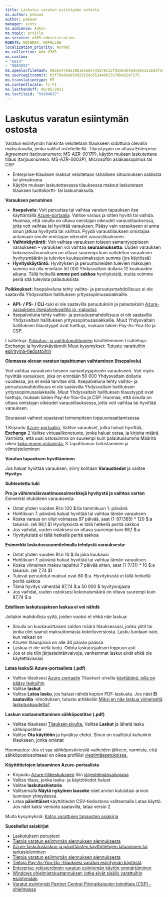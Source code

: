 ```yaml
---
title: Laskutus varatun esiintymän ostosta
ms.author: pebaum
author: pebaum
manager: scotv
ms.audience: Admin
ms.topic: article
ms.service: o365-administration
ROBOTS: NOINDEX, NOFOLLOW
localization_priority: Normal
ms.collection: Adm_O365
ms.custom:
- "6814"
- "9003552"
ms.openlocfilehash: 00565470de388165e64c45879c22fd5064b4adc695151edaf58878f38a481ff2
ms.sourcegitcommit: b5f7da89a650d2915dc652449623c78be6247175
ms.translationtype: MT
ms.contentlocale: fi-FI
ms.lasthandoff: 08/05/2021
ms.locfileid: "54104017"
---
```

# <a name="billing-for-reserved-instance-purchase"></a>Laskutus varatun esiintymän ostosta

Varatun esiintymän hankinta veloitetaan tilaukseen sidottuna olevalla maksutavalla, jonka valitsit ostohetkellä. Tilaustyypin on oltava Enterprise Agreement (tarjousnumero: MS-AZR-0017P), käytön mukaan laskutettava tilaus (tarjousnumero: MS-AZR-0003P), Microsoftin asiakassopimus tai CSP.

- Enterprise-tilauksen maksut veloitetaan rahallisen sitoumuksen saldosta tai ylimaksuna
- Käytön mukaan laskutettavassa tilauksessa maksut laskutetaan tilauksen luottokortti- tai laskumaksulla.

**Varauksen peruminen**

- **Itsepalvelu:** Voit peruuttaa tai vaihtaa varatun tapauksen itse käyttämällä [Azure-portaalia](https://portal.azure.com/#blade/Microsoft_Azure_Reservations/ReservationsBrowseBlade). Valitse varaus ja sitten hyvitä tai vaihda. Huomaa, että sinulla on oltava omistajan oikeudet varaustilauksessa, jotta voit vaihtaa tai hyvittää varauksen. Pääsy vain varaukseen ei anna sinun jatkaa hyvitystä tai vaihtoa. Pyydä varaustilauksen omistajaa antamaan sinulle omistajan oikeudet varaustilaukseen.
- **Vaihtokäytäntö:** Voit vaihtaa varauksen toiseen samantyyppiseen varaukseen – varauksen voi vaihtaa **seuraamuksetta**. Uuden varauksen kokonaissitoumuksen on oltava suurempi kuin vaihdetun varauksen hyvitysmäärän ja tulevien kuukausimaksujen summa (jos käytössä)
- **Hyvityskäytäntö:** Hyvityksen ja peruuntuneiden tulevien maksujen summa voi olla enintään 50 000 Yhdysvaltain dollaria 12 kuukauden aikana. Tällä hetkellä **emme peri sakkoa** hyvityksistä, mutta voimme periä sitä tulevista palautuksista

**Poikkeukset:** Itsepalveluna tehty vaihto- ja peruutusmahdollisuus ei ole saatavilla Yhdysvaltain hallituksen yrityssopimusasiakkaille.

- **API- / PS- / CLI**-tuki ei ole saatavilla peruutuksiin ja palautuksiin [Azure-varauksien itsepalveluvaihto ja -palautus](https://docs.microsoft.com/azure/cost-management-billing/reservations/exchange-and-refund-azure-reservations?WT.mc_id=Portal-Microsoft_Azure_Support)
- Itsepalveluna tehty vaihto- ja peruutusmahdollisuus ei ole saatavilla Yhdysvaltain hallituksen yrityssopimusasiakkaille. Muut Yhdysvaltain hallituksen tilaustyypit ovat tuettuja, mukaan lukien Pay-As-You-Go ja CSP.

Lisätietoja: [Palautus- ja vaihtotapahtumien](https://docs.microsoft.com/azure/billing/billing-azure-reservations-self-service-exchange-and-refund?WT.mc_id=Portal-Microsoft_Azure_Support#how-return-and-exchange-transactions-are-processed) käsitteleminen Lisätietoja: Exchange [ja](https://docs.microsoft.com/azure/billing/billing-azure-reservations-self-service-exchange-and-refund?WT.mc_id=Portal-Microsoft_Azure_Support#exchange-policies) hyvityskäytännöt Muut kysymykset: [Tutustu varattuihin esiintymä-tiedostoihin](https://docs.microsoft.com/azure/billing/billing-save-compute-costs-reservations?WT.mc_id=Portal-Microsoft_Azure_Support)

**Olemassa olevan varatun tapahtuman vaihtaminen (Itsepalvelu)**

Voit vaihtaa varauksen toiseen samantyyppiseen varaukseen. Voit myös hyvittää varauksen, joka on enintään 50 000 Yhdysvaltain dollaria vuodessa, jos et enää tarvitse sitä. Itsepalveluna tehty vaihto- ja peruutusmahdollisuus ei ole saatavilla Yhdysvaltain hallituksen yrityssopimusasiakkaille. Muut Yhdysvaltain hallituksen tilaustyypit ovat tuettuja, mukaan lukien Pay-As-You-Go ja CSP. Huomaa, että sinulla on oltava omistajan oikeudet varaustilauksessa, jotta voit vaihtaa tai hyvittää varauksen.

Seuraavat vaiheet opastavat toimenpiteen loppuunsaattamisessa

1.Kirjaudu [Azure-portaaliin.](https://portal.azure.com/#blade/Microsoft_Azure_Reservations/ReservationsBrowseBlade) Valitse varaukset, jotka haluat hyvittää, **Exchange** 2.Valitse virtuaalikonetuote, jonka haluat ostaa, ja kirjoita määrä. Varmista, että uusi ostosumma on suurempi kuin palautussumma Määritä oikea [koko ennen ostamista.](https://docs.microsoft.com/azure/virtual-machines/windows/prepay-reserved-vm-instances?WT.mc_id=Portal-Microsoft_Azure_Support#determine-the-right-vm-size-before-you-buy)
3.Tapahtuman tarkistaminen ja viimeisteleminen

**Varatun tapauksen hyvittäminen**

Jos haluat hyvittää varauksen, siirry kohtaan **Varaustiedot** ja valitse **Hyvitys**

**Suhteutettu tuki**

**Pro ja vähimmäisvaatimusesimerkkejä hyvitystä ja vaihtoa varten** Esimerkki etukäteen varauksesta:

- Ostat yhden vuoden RI:n 120 $:lla tammikuun 1. päivänä
- Huhtikuun 7. päivänä haluat hyvittää tai vaihtaa tämän varauksen
- Koska varaus on ollut voimassa 97 päivää, saat (1-97/365) * 120 $:a takaisin. (eli 88,1 $) Hyvityksistä ei tällä hetkellä peritä sakkoa
- Jos vaihdat, uuden ostoksesi on oltava suurempi kuin 88,1 $:a
- Hyvityksistä ei tällä hetkellä peritä sakkoa

**Esimerkki laskutussuunnitelmalla tehdystä varauksesta:**

- Ostat yhden vuoden RI:n 10 $:lla joka kuukausi
- Huhtikuun 7. päivänä haluat hyvittää tai vaihtaa tämän varauksen
- Koska viimeinen maksu tapahtui 7 päivää sitten, saat (1-7/31) * 10 $:a takaisin. (eli 7,74 $)
- Tulevat peruutetut maksut ovat 80 $:a. Hyvityksistä ei tällä hetkellä peritä sakkoa
- Tämä hyvitys vähentää 87,74 $:a 50 000 $ hyvitysrajasta
- Jos vaihdat, uuden ostoksesi kokonaismäärä on oltava suurempi kuin 87,74 $:a

**Edellisen laskutusjakson laskua ei voi nähdä**

Joitakin mahdollisia syitä, joiden vuoksi et ehkä näe laskua:

- Sinulla on kuukausittaisen saldon määrä tilauksessasi, jonka ylitit tai jonka olet saanut maksuttomasta kokeiluversiosta. Lasku luodaan vain, kun velkasi on
- Azuren tilauspäivä on alle 30 päivän päässä
- Laskua ei ole vielä luotu. Odota laskutusjakson loppuun asti
- Jos et ole tilin järjestelmänvalvoja, vanhemmat laskut eivät ehkä ole käytettävissäsi

**Lataa laskuSi Azure-portaalista (.pdf)**

- Valitse tilauksesi [Azure-portaalin](https://portal.azure.com/#blade/Microsoft_Azure_Billing/SubscriptionsBlade) Tilaukset-sivulta [käyttäjänä, jolla on pääsy laskuihin](https://docs.microsoft.com/azure/billing/billing-manage-access?WT.mc_id=Portal-Microsoft_Azure_Support)
- Valitse **laskut**
- Valitse **Lataa lasku**, jos haluat nähdä kopion PDF-laskusta. Jos näet **Ei saatavilla** -ilmoituksen, tutustu artikkeliin [Miksi en näe laskua viimeiseltä laskutuskaudelta?](https://docs.microsoft.com/azure/billing/billing-download-azure-invoice-daily-usage-date?WT.mc_id=Portal-Microsoft_Azure_Support#noinvoice)

**Laskun vastaanottaminen sähköpostitse (.pdf)**

- Valitse tilauksesi [Tilaukset-sivulta.](https://portal.azure.com/#blade/Microsoft_Azure_Billing/SubscriptionsBlade) Valitse **Laskut** ja lähetä lasku sähköpostitse
- Valitse **Ota käyttöön** ja hyväksy ehdot. Sinun on osallistut kuhunkin tilaukseen, jonka omistat

Huomautus: Jos et saa sähköpostiviestiä vaiheiden jälkeen, varmista, että sähköpostiosoitteesi on oikea profiilisi [viestintäasetuksissa.](https://account.windowsazure.com/profile)

**Käyttötietojen lataaminen Azure-portaalista**

- Kirjaudu [Azure-tilikeskukseen](https://account.windowsazure.com/Subscriptions) tilin [järjestelmänvalvojana](https://docs.microsoft.com/azure/billing/billing-subscription-transfer?WT.mc_id=Portal-Microsoft_Azure_Support#whoisaa)
- Valitse tilaus, jonka lasku- ja käyttötiedot haluat
- Valitse **laskutushistoria**
- Valitsemalla **Näytä nykyinen lauseke** näet arvion kuluistasi arvion luomisen yhteydessä.
- Lataa **päivittäiset** käyttötiedot CSV-tiedostona valitsemalla Lataa käyttö. Jos näet kaksi versiota saatavilla, lataa versio 2

Muita kysymyksiä: [Katso varattujen tapausten asiakirja](https://docs.microsoft.com/azure/billing/billing-save-compute-costs-reservations?WT.mc_id=Portal-Microsoft_Azure_Support)

**Suositellut asiakirjat**

- [Laskutuksen perusteet](https://docs.microsoft.com/partner-center/billing-basics/?WT.mc_id=Portal-Microsoft_Azure_Support)
- [Tietoja varatun esiintymän alennuksen alennuksesta](https://docs.microsoft.com/azure/billing/billing-understand-vm-reservation-charges/?WT.mc_id=Portal-Microsoft_Azure_Support)
- [Azure-laskutuslaskun ja päivittäisten käyttötietojen lataaminen tai tarkasteleminen](https://docs.microsoft.com/azure/billing/billing-download-azure-invoice-daily-usage-date?WT.mc_id=Portal-Microsoft_Azure_Support)
- [Tietoja varatun esiintymän alennuksen alennuksesta](https://docs.microsoft.com/azure/billing/billing-understand-vm-reservation-charges/?WT.mc_id=Portal-Microsoft_Azure_Support)
- [Tietoja Pay-As-You-Go -tilauksesi varatun esiintymän käytöstä](https://docs.microsoft.com/azure/billing/billing-understand-reserved-instance-usage/?WT.mc_id=Portal-Microsoft_Azure_Support)
- [Enterprise-rekisteröinnin varatun esiintymän käytön ymmärtäminen](https://docs.microsoft.com/azure/billing/billing-understand-reserved-instance-usage-ea/?WT.mc_id=Portal-Microsoft_Azure_Support)
- [Windows ohjelmistokustannukset, jotka eivät sisälly varattuihin esiintymään](https://docs.microsoft.com/azure/billing/billing-reserved-instance-windows-software-costs/?WT.mc_id=Portal-Microsoft_Azure_Support)
- [Varatut esiintymät Partner Central Pilviratkaisujen toimittaja (CSP) -ohjelmassa](https://docs.microsoft.com/partner-center/azure-reservations/?WT.mc_id=Portal-Microsoft_Azure_Support)
